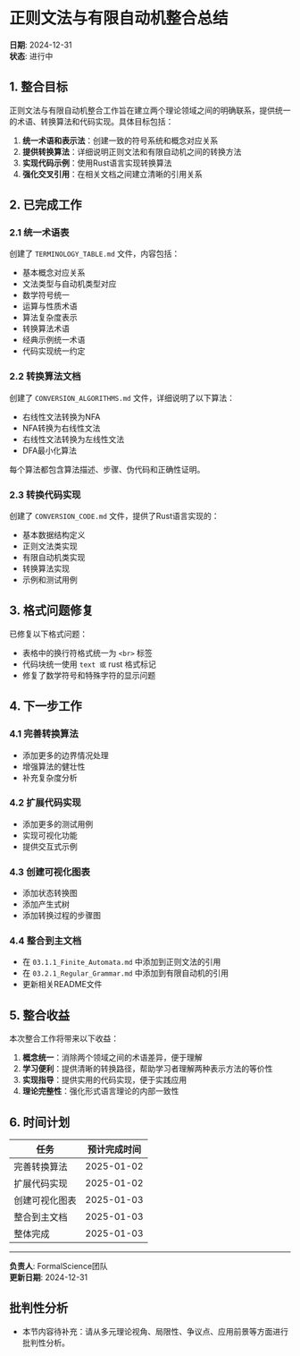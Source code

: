 # 正则文法与有限自动机整合总结

**日期**: 2024-12-31  
**状态**: 进行中  

## 1. 整合目标

正则文法与有限自动机整合工作旨在建立两个理论领域之间的明确联系，提供统一的术语、转换算法和代码实现。具体目标包括：

1. **统一术语和表示法**：创建一致的符号系统和概念对应关系
2. **提供转换算法**：详细说明正则文法和有限自动机之间的转换方法
3. **实现代码示例**：使用Rust语言实现转换算法
4. **强化交叉引用**：在相关文档之间建立清晰的引用关系

## 2. 已完成工作

### 2.1 统一术语表

创建了 `TERMINOLOGY_TABLE.md` 文件，内容包括：

- 基本概念对应关系
- 文法类型与自动机类型对应
- 数学符号统一
- 运算与性质术语
- 算法复杂度表示
- 转换算法术语
- 经典示例统一术语
- 代码实现统一约定

### 2.2 转换算法文档

创建了 `CONVERSION_ALGORITHMS.md` 文件，详细说明了以下算法：

- 右线性文法转换为NFA
- NFA转换为右线性文法
- 右线性文法转换为左线性文法
- DFA最小化算法

每个算法都包含算法描述、步骤、伪代码和正确性证明。

### 2.3 转换代码实现

创建了 `CONVERSION_CODE.md` 文件，提供了Rust语言实现的：

- 基本数据结构定义
- 正则文法类实现
- 有限自动机类实现
- 转换算法实现
- 示例和测试用例

## 3. 格式问题修复

已修复以下格式问题：

- 表格中的换行符格式统一为 `<br>` 标签
- 代码块统一使用 ``` text 或 ``` rust 格式标记
- 修复了数学符号和特殊字符的显示问题

## 4. 下一步工作

### 4.1 完善转换算法

- 添加更多的边界情况处理
- 增强算法的健壮性
- 补充复杂度分析

### 4.2 扩展代码实现

- 添加更多的测试用例
- 实现可视化功能
- 提供交互式示例

### 4.3 创建可视化图表

- 添加状态转换图
- 添加产生式树
- 添加转换过程的步骤图

### 4.4 整合到主文档

- 在 `03.1.1_Finite_Automata.md` 中添加到正则文法的引用
- 在 `03.2.1_Regular_Grammar.md` 中添加到有限自动机的引用
- 更新相关README文件

## 5. 整合收益

本次整合工作将带来以下收益：

1. **概念统一**：消除两个领域之间的术语差异，便于理解
2. **学习便利**：提供清晰的转换路径，帮助学习者理解两种表示方法的等价性
3. **实现指导**：提供实用的代码实现，便于实践应用
4. **理论完整性**：强化形式语言理论的内部一致性

## 6. 时间计划

| 任务 | 预计完成时间 |
|------|------------|
| 完善转换算法 | 2025-01-02 |
| 扩展代码实现 | 2025-01-02 |
| 创建可视化图表 | 2025-01-03 |
| 整合到主文档 | 2025-01-03 |
| 整体完成 | 2025-01-03 |

---

**负责人**: FormalScience团队  
**更新日期**: 2024-12-31


## 批判性分析

- 本节内容待补充：请从多元理论视角、局限性、争议点、应用前景等方面进行批判性分析。
